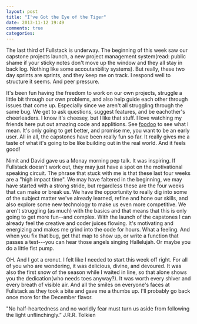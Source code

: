 ```yaml
---
layout: post
title: "I've Got the Eye of the Tiger"
date: 2013-11-12 19:49
comments: true
categories:
---
```


The last third of Fullstack is underway. The beginning of this week saw our capstone projects launch, a new project management system(read: public shame if your sticky notes don't move up the window and they all stay in back log. Nothing like some accoutanbility systems). But really, these two day sprints are sprints, and they keep me on track. I respond well to structure it seems. And peer pressure.


It's been fun having the freedom to work on our own projects, struggle a little bit through our own problems, and also help guide each other through issues that come up. Especially since we aren't all struggling through the same bug. We get to ask questions, suggest features, and be eachother's cheerleaders. I know it's cheesey, but I like that stuff. I love watching my friends here put out amazing code and applitions. See [foodoo](http://foodoo.io) to see what I mean. It's only going to get better, and promise me, you want to be an early user. All in all, the capstones have been really fun so far. It really gives me a taste of what it's going to be like building out in the real world. And it feels good!


Nimit and David gave us a Monay morning pep talk. It was inspiring. If Fullstack doesn't work out, they may just have a spot on the motivational speaking circuit. The phrase that stuck with me is that these last four weeks are a "high impact time". We may have faltered in the beginning, we may have started with a strong stride, but regardless these are the four weeks that can make or break us. We have the opportunity to really dig into some of the subject matter we've already learned, refine and hone our skills, and also explore some new technology to make us even more competitive. We aren't struggling (as much) with the basics and that means that this is only going to get more fun--and complex. With the launch of the capstones I can already feel the creative and coder juices flowing. It's motivating and energizing and makes me grind into the code for hours. What a feeling. And when you fix that bug, get that map to show up, or write a function that passes a test---you can hear those angels singing Hallelujah. Or maybe you do a little fist pump.

OH. And I got a cronut. I felt like I needed to start this week off right. For all of you who are wondering, it was delicious, divine, and devoured. It was also the first snow of the season while I waited in line, so that alone shows you the dedication(who needs toes anyway?). It was worth every shiver and every breath of visible air. And all the smiles on everyone's faces at Fullstack as they took a bite and gave me a thumbs up. I'll probably go back once more for the December flavor.


"No half-heartedness and no worldly fear must turn us aside from following the light unflinchingly.” J.R.R. Tolkien
